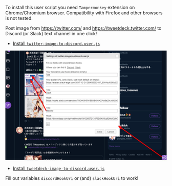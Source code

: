To install this user script you need `Tampermonkey` extension on Chrome/Chromium browser. Compatibility with Firefox and other browsers is not tested. 

Post image from https://twitter.com/ and https://tweetdeck.twitter.com/ to Discord (or Slack) text channel in one click! 

* [Install `twitter-image-to-discord.user.js`](https://github.com/shtrih/twitter-repost-image-to-discord/raw/master/twitter-image-to-discord.user.js)

![Settings dialog on the screenshot](/screenshot-0.png)

* [Install `tweetdeck-image-to-discord.user.js`](https://github.com/shtrih/twitter-repost-image-to-discord/raw/master/tweetdeck-image-to-discord.user.js)

Fill out variables `discordHookUri` or (and) `slackHookUri` to work!